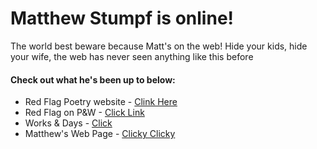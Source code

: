 <html>
<h1>Matthew Stumpf is online!</h1>

<p>The world best beware because Matt's on the web! Hide your kids, hide your wife, the web has never seen anything like this before</p>

<h4>Check out what he's been up to below:</h4>
<ul>
<li>Red Flag Poetry website - <a href="http://www.redflagpoetry.com">Clink Here</a>
<li>Red Flag on P&W - <a href="http://www.pw.org/literary_magazines/red_flag_poetry">Click Link</a>
<li>Works & Days - <a href="http://www.worksanddays.net/">Click</a>
<li>Matthew's Web Page - <a href="http://www.matthewstumpf.net">Clicky Clicky</a>
</ul>
</html>
